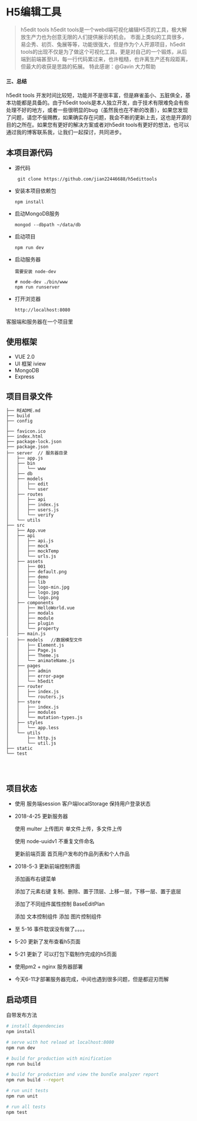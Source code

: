 # H5编辑工具

> h5edit tools
> h5edit tools是一个webd端可视化编辑H5页的工具，极大解放生产力也为创意无限的人们提供展示的机会。
市面上类似的工具很多，易企秀、初页、兔展等等，功能很强大，但是作为个人开源项目，h5edit tools的出现不仅是为了做这个可视化工具，更是对自己的一个锻炼，从后端到前端甚至UI，每一行代码累过来，也许粗糙，也许离生产还有段距离，但最大的收获是思路的拓展。
特此感谢：@Gavin 大力帮助 
#### 三、总结
  h5edit tools 开发时间比较短，功能并不是很丰富，但是麻雀虽小、五脏俱全，基本功能都是具备的。由于h5edit tools是本人独立开发，由于技术有限难免会有些处理不好的地方，或者一些很明显的bug（虽然我也在不断的改善），如果您发现了问题，请您不佞赐教，如果确实存在问题，我会不断的更新上去，这也是开源的目的之所在。如果您有更好的解决方案或者对h5edit tools有更好的想法，也可以通过我的博客联系我，让我们一起探讨，共同进步。
    
## 本项目源代码
* 源代码

        
    ```
     git clone https://github.com/jian22446688/h5edittools
    ```
* 安装本项目依赖包

    ```
    npm install
    ```
* 启动MongoDB服务

    ```
    mongod --dbpath ~/data/db
    ```
* 启动项目
    
    ```
    npm run dev
    ```
* 启动服务器
    
    ```
    需要安装 node-dev 
    
    # node-dev ./bin/www
    npm run runserver  
    ```

* 打开浏览器
    
    ```
    http://localhost:8080
    ```
客服端和服务器在一个项目里

## 使用框架

* VUE 2.0
* UI 框架 iview
* MongoDB
* Express
    
    
## 项目目录文件

```
├── README.md
├── build
├── config
│ 
├── favicon.ico
├── index.html
├── package-lock.json
├── package.json
├── server  // 服务器目录
│   ├── app.js
│   ├── bin
│   │   └── www
│   ├── db
│   ├── models
│   │   ├── edit
│   │   └── user
│   ├── routes
│   │   ├── api
│   │   ├── index.js
│   │   ├── users.js
│   │   └── verify
│   └── utils
├── src
│   ├── App.vue
│   ├── api
│   │   ├── api.js
│   │   ├── mock
│   │   ├── mockTemp
│   │   └── urls.js
│   ├── assets
│   │   ├── 001
│   │   ├── default.png
│   │   ├── demo
│   │   ├── lib
│   │   ├── logo-min.jpg
│   │   ├── logo.jpg
│   │   └── logo.png
│   ├── components
│   │   ├── HelloWorld.vue
│   │   ├── modals
│   │   ├── module
│   │   ├── plugin
│   │   └── property
│   ├── main.js
│   ├── models   //数据模型文件
│   │   ├── Element.js
│   │   ├── Page.js
│   │   ├── Theme.js
│   │   └── animateName.js
│   ├── pages
│   │   ├── admin
│   │   ├── error-page
│   │   └── h5edit
│   ├── router
│   │   ├── index.js
│   │   └── routers.js
│   ├── store
│   │   ├── index.js
│   │   ├── modules
│   │   └── mutation-types.js
│   ├── styles
│   │   └── app.less
│   └── utils
│       ├── http.js
│       └── util.js
├── static
└── test
    
    
    
```


## 项目状态

*  使用 服务端session 客户端localStorage 保持用户登录状态

*  2018-4-25 更新服务器 
    
    使用 multer 上传图片 单文件上传，多文件上传 
   
    使用 node-uuidv1 不重复文件命名   
      
    更新前端页面 首页用户发布的作品列表和个人作品
    
*   2018-5-3 更新前端控制界面
    
    添加画布右键菜单
    
    添加了元素右键 复制、删除、置于顶层、上移一层，下移一层、置于底层
    
    添加了不同组件属性控制 BaseEditPlan
    
    添加 文本控制组件
    添加 图片控制组件
    
*   至 5-16 事件耽误没有做了。。。。
     
*   5-20 更新了发布查看h5页面 

*   5-21 更新了 可以打包下载制作完成的h5页面

*   使用pm2 + nginx 服务器部署  

*   今天6-11才部署服务器完成，中间也遇到很多问题，但是都迎刃而解    




## 启动项目 
自带发布方法

``` bash
# install dependencies
npm install

# serve with hot reload at localhost:8080
npm run dev

# build for production with minification
npm run build

# build for production and view the bundle analyzer report
npm run build --report

# run unit tests
npm run unit

# run all tests
npm test
```




